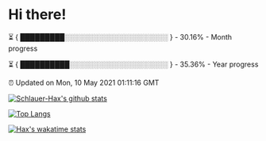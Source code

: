 # Hi there!

⏳ { █████████░░░░░░░░░░░░░░░░░░░░░ } - 30.16% - Month progress

⏳ { ██████████░░░░░░░░░░░░░░░░░░░░ } - 35.36% - Year progress

⏰ Updated on Mon, 10 May 2021 01:11:16 GMT


[![Schlauer-Hax's github stats](https://github-readme-stats.vercel.app/api?username=Schlauer-Hax&show_icons=true&theme=dark&count_private=true)](https://github.com/Schlauer-Hax)


[![Top Langs](https://github-readme-stats.vercel.app/api/top-langs/?username=Schlauer-Hax&layout=compact&theme=dark)](https://github.com/Schlauer-Hax?tab=repositories)


[![Hax's wakatime stats](https://github-readme-stats.vercel.app/api/wakatime?username=Hax&theme=dark)](https://wakatime.com/@Hax)

